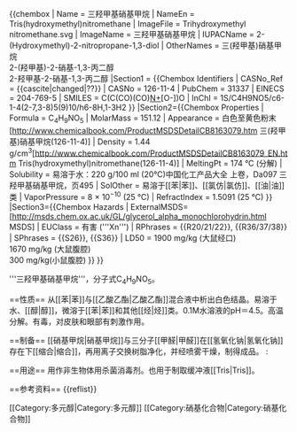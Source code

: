 {{chembox
| Name = 三羟甲基硝基甲烷
| NameEn = Tris(hydroxymethyl)nitromethane
| ImageFile = Trihydroxymethyl nitromethane.svg
| ImageName = 三羟甲基硝基甲烷
| IUPACName = 2-(Hydroxymethyl)-2-nitropropane-1,3-diol
| OtherNames = 三(羟甲基)硝基甲烷<br />2-(羟甲基)-2-硝基-1,3-丙二醇<br />2-羟甲基-2-硝基-1,3-丙二醇
|Section1 = {{Chembox Identifiers
| CASNo_Ref = {{cascite|changed|??}}
|   CASNo = 126-11-4
|   PubChem = 31337
|   EINECS = 204-769-5
|   SMILES = C(C(CO)(CO)[N+](=O)[O-])O
|   InChI = 1S/C4H9NO5/c6-1-4(2-7,3-8)5(9)10/h6-8H,1-3H2
  }}
|Section2={{Chembox Properties
|   Formula = C<sub>4</sub>H<sub>9</sub>NO<sub>5</sub>
|   MolarMass = 151.12
|   Appearance = 白色至黄色粉末<ref name="cb1">[http://www.chemicalbook.com/ProductMSDSDetailCB8163079.htm 三(羟甲基)硝基甲烷(126-11-4)]</ref>
|   Density = 1.44 g/cm<sup>3</sup><ref name="msdsen">[http://www.chemicalbook.com/ProductMSDSDetailCB8163079_EN.htm Tris(hydroxymethyl)nitromethane(126-11-4)]</ref>
|   MeltingPt = 174 °C (分解)<ref name="cb1" />
|   Solubility = 易溶于水<ref name="cb1" />：220 g/100 ml (20°C)<ref>中国化工产品大全 上卷，Da097 三羟甲基硝基甲烷，页495</ref>
|   SolOther = 易溶于[[苯|苯]]、[[氯仿|氯仿]]、[[油|油]]类<ref name="cb1" />
|   VaporPressure = 8 × 10<sup>−10</sup> (25 °C)<ref name="msdsen" />
|   RefractIndex = 1.5091 (25 °C)<ref name="msdsen" />
  }}
|Section3={{Chembox Hazards
|  ExternalMSDS=[http://msds.chem.ox.ac.uk/GL/glycerol_alpha_monochlorohydrin.html MSDS]
|  EUClass = 有害 ('''Xn''')
|  RPhrases = {{R20/21/22}}, {{R36/37/38}}
|  SPhrases = {{S26}}, {{S36}}
|  LD50 = 1900 mg/kg (大鼠经口)<ref name="cb1" /><br />1670 mg/kg (大鼠腹腔)<ref name="cb1" /><br />300 mg/kg(小鼠腹腔)<ref name="cb1" />
  }}
}}

'''三羟甲基硝基甲烷'''，分子式C<sub>4</sub>H<sub>9</sub>NO<sub>5</sub>。

==性质==
从[[苯|苯]]与[[乙酸乙酯|乙酸乙酯]]混合液中析出白色结晶。易溶于水、[[醇|醇]]，微溶于[[苯|苯]]和其他[[烃|烃]]类。0.1M水溶液的pH＝4.5。高温分解。有毒，对皮肤和眼部有刺激作用。

==制备==
[[硝基甲烷|硝基甲烷]]与三分子[[甲醛|甲醛]]在[[氢氧化钠|氢氧化钠]]存在下[[缩合|缩合]]，再用离子交换树脂净化，并经喷雾干燥，制得成品。
:<math>\ CH_3NO_2+3HCHO\rightarrow O_2NC(CH_2OH)_3</math>

==用途==
用作非生物体用杀菌消毒剂。也用于制取缓冲液[[Tris|Tris]]。

==参考资料==
{{reflist}}

[[Category:多元醇|Category:多元醇]]
[[Category:硝基化合物|Category:硝基化合物]]